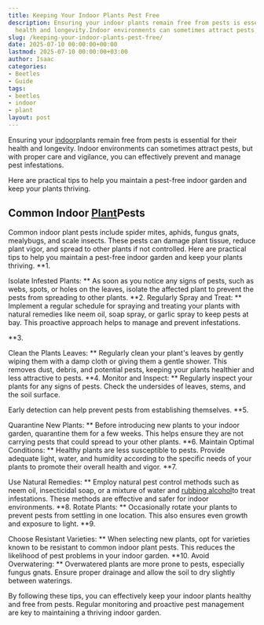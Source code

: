 ```yaml
---
title: Keeping Your Indoor Plants Pest Free
description: Ensuring your indoor plants remain free from pests is essential for their
  health and longevity.Indoor environments can sometimes attract pests, but with...
slug: /keeping-your-indoor-plants-pest-free/
date: 2025-07-10 00:00:00+00:00
lastmod: 2025-07-10 00:00:00+03:00
author: Isaac
categories:
- Beetles
- Guide
tags:
- beetles
- indoor
- plant
layout: post
---
```

Ensuring your [indoor](https://pestpolicy.com/best-indoor-flea-killer/)plants remain free from pests is essential for their health and longevity. Indoor environments can sometimes attract pests, but with proper care and vigilance, you can effectively prevent and manage pest infestations.

Here are practical tips to help you maintain a pest-free indoor garden and keep your plants thriving.

##  Common Indoor [Plant](https://pestpolicy.com/how-to-grow-pomegranate-plants-from-seed/)Pests

Common indoor plant pests include spider mites, aphids, fungus gnats, mealybugs, and scale insects. These pests can damage plant tissue, reduce plant vigor, and spread to other plants if not controlled. Here are practical tips to help you maintain a pest-free indoor garden and keep your plants thriving. **1.

Isolate Infested Plants: ** As soon as you notice any signs of pests, such as webs, spots, or holes on the leaves, isolate the affected plant to prevent the pests from spreading to other plants. **2. Regularly Spray and Treat: ** Implement a regular schedule for spraying and treating your plants with natural remedies like neem oil, soap spray, or garlic spray to keep pests at bay. This proactive approach helps to manage and prevent infestations.

**3.

Clean the Plants Leaves: ** Regularly clean your plant's leaves by gently wiping them with a damp cloth or giving them a gentle shower. This removes dust, debris, and potential pests, keeping your plants healthier and less attractive to pests. **4. Monitor and Inspect: ** Regularly inspect your plants for any signs of pests. Check the undersides of leaves, stems, and the soil surface.

Early detection can help prevent pests from establishing themselves. **5.

Quarantine New Plants: ** Before introducing new plants to your indoor garden, quarantine them for a few weeks. This helps ensure they are not carrying pests that could spread to your other plants. **6. Maintain Optimal Conditions: ** Healthy plants are less susceptible to pests. Provide adequate light, water, and humidity according to the specific needs of your plants to promote their overall health and vigor. **7.

Use Natural Remedies: ** Employ natural pest control methods such as neem oil, insecticidal soap, or a mixture of water and [rubbing alcohol](https://pestpolicy.com/does-rubbing-alcohol-kill-fleas/)to treat infestations. These methods are effective and safer for indoor environments. **8. Rotate Plants: ** Occasionally rotate your plants to prevent pests from settling in one location. This also ensures even growth and exposure to light. **9.

Choose Resistant Varieties: ** When selecting new plants, opt for varieties known to be resistant to common indoor plant pests. This reduces the likelihood of pest problems in your indoor garden. **10. Avoid Overwatering: ** Overwatered plants are more prone to pests, especially fungus gnats. Ensure proper drainage and allow the soil to dry slightly between waterings.

By following these tips, you can effectively keep your indoor plants healthy and free from pests. Regular monitoring and proactive pest management are key to maintaining a thriving indoor garden.